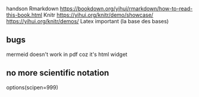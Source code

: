 handson
Rmarkdown
https://bookdown.org/yihui/rmarkdown/how-to-read-this-book.html
Knitr
https://yihui.org/knitr/demo/showcase/
https://yihui.org/knitr/demos/
Latex important (la base des bases)

## bugs
mermeid doesn't work in pdf coz it's html widget

## no more scientific notation
options(scipen=999)
